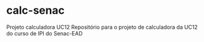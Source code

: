 # calc-senac
Projeto calculadora UC12
Repositório para o projeto de calculadora da UC12 do curso de IPI do Senac-EAD

